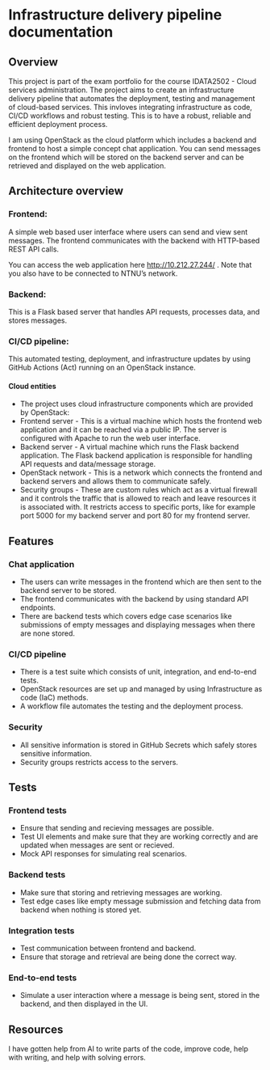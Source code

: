 # Infrastructure delivery pipeline documentation

## Overview

This project is part of the exam portfolio for the course IDATA2502 - Cloud services administration.
The project aims to create an infrastructure delivery pipeline that automates the deployment, testing and management of cloud-based services. This invloves integrating infrastructure as code, CI/CD workflows and robust testing. This is to have a robust, reliable and efficient deployment process.

I am using OpenStack as the cloud platform which includes a backend and frontend to host a simple concept chat application. You can send messages on the frontend which will be stored on the backend server and can be retrieved and displayed on the web application.

## Architecture overview
### Frontend:
A simple web based user interface where users can send and view sent messages. The frontend communicates with the backend with HTTP-based REST API calls.

You can access the web application here http://10.212.27.244/ . Note that you also have to be connected to NTNU’s network.

### Backend:
This is a Flask based server that handles API requests, processes data, and stores messages. 

### CI/CD pipeline:
This automated testing, deployment, and infrastructure updates by using GitHub Actions (Act) running on an OpenStack instance.

#### Cloud entities
* The project uses cloud infrastructure components which are provided by OpenStack:
* Frontend server - This is a virtual machine which hosts the frontend web application and it can be reached via a public IP. The server is configured with Apache to run the web user interface.
* Backend server - A virtual machine which runs the Flask backend application. The Flask backend application is responsible for handling API requests and data/message storage.
* OpenStack network - This is a network which connects the frontend and backend servers and allows them to communicate safely.
* Security groups - These are custom rules which act as a virtual firewall and it controls the traffic that is allowed to reach and leave resources it is associated with. It restricts access to specific ports, like for example port 5000 for my backend server and port 80 for my frontend server.

## Features
### Chat application
* The users can write messages in the frontend which are then sent to the backend server to be stored.
* The frontend communicates with the backend by using standard API endpoints. 
* There are backend tests which covers edge case scenarios like submissions of empty messages and displaying messages when there are none stored. 

### CI/CD pipeline
* There is a test suite which consists of unit, integration, and end-to-end tests.
* OpenStack resources are set up and managed by using Infrastructure as code (IaC) methods.
* A workflow file automates the testing and the deployment process.

### Security
* All sensitive information is stored in GitHub Secrets which safely stores sensitive information.
* Security groups restricts access to the servers.

## Tests
### Frontend tests
* Ensure that sending and recieving messages are possible.
* Test UI elements and make sure that they are working correctly and are updated when messages are sent or recieved.
* Mock API responses for simulating real scenarios.

### Backend tests
* Make sure that storing and retrieving messages are working.
* Test edge cases like empty message submission and fetching data from backend when nothing is stored yet.

### Integration tests
* Test communication between frontend and backend.
* Ensure that storage and retrieval are being done the correct way.

### End-to-end tests
* Simulate a user interaction where a message is being sent, stored in the backend, and then displayed in the UI.

## Resources
I have gotten help from AI to write parts of the code, improve code, help with writing, and help with solving errors.